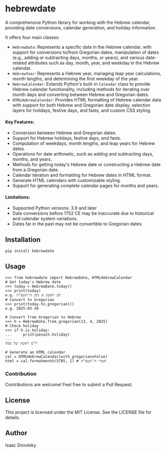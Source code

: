 # hebrewdate
A comprehensive Python library for working with the Hebrew calendar, providing date conversions, calendar generation, and holiday information.

It offers four main classes:

- ``HebrewDate``: Represents a specific date in the Hebrew calendar, with support for conversions
  to/from Gregorian dates, manipulation of dates (e.g., adding or subtracting days, months, or years),
  and various date-related attributes such as day, month, year, and weekday in the Hebrew calendar.
- ``HebrewYear``: Represents a Hebrew year, managing leap year calculations, month lengths, and
  determining the first weekday of the year.
- ``HebrewCalendar``: Extends Python's built-in `Calendar` class to provide Hebrew calendar functionality,
  including methods for iterating over month days and converting between Hebrew and Gregorian dates.
- ``HTMLHebrewCalendar``: Provides HTML formatting of Hebrew calendar data with support for both
  Hebrew and Gregorian date display, selection layers for holidays, festive days, and fasts, and custom CSS styling.

#### Key Features:
- Conversion between Hebrew and Gregorian dates.
- Support for Hebrew holidays, festive days, and fasts.
- Computation of weekdays, month lengths, and leap years for Hebrew dates.
- Operations for date arithmetic, such as adding and subtracting days, months, and years.
- Methods for getting today's Hebrew date or constructing a Hebrew date from a Gregorian date.
- Calendar iteration and formatting for Hebrew dates in HTML format.
- Generate HTML calendars with customizable styling.
- Support for generating complete calendar pages for months and years.

#### Limitations:
- Supported Python versions: 3.9 and later
- Date conversions before 1752 CE may be inaccurate due to historical and calendar system variations.
- Dates far in the past may not be convertible to Gregorian dates

## Installation
```
pip install hebrewdate
``` 

## Usage
```
>>> from hebrewdate import HebrewDate, HTMLHebrewCalendar
# Get today's Hebrew date
>>> today = HebrewDate.today()
>>> print(today)
e.g. יום ראשון א ניסן ה'תשפ"ה
# Convert to Gregorian
>>> print(today.to_gregorian())
e.g. 2025-03-30

# Convert from Gregorian to Hebrew
>>> h = HebrewDate.from_gregorian(13, 4, 2025)
# Check holiday
>>> if h.is_holiday:
...     print(pesach.holiday)
...
יו"ט ראשון של פסח

# Generate an HTML calendar
cal = HTMLHebrewCalendar(with_gregorian=False)
html = cal.formatmonth(5785, 1) # תשרי ה'תשפ"ה
```

### Contribution

Contributions are welcome! Feel free to submit a Pull Request.

## License

This project is licensed under the MIT License. See the LICENSE file for details.

## Author

Isaac Dovolsky
